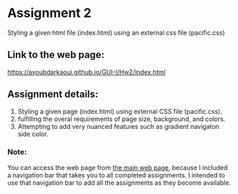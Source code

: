 # Assignment 2


Styling a given html file (index.html) using an external css file (pacific.css)

## Link to the web page:
https://ayoubdarkaoui.github.io/GUI-I/Hw2/index.html

## Assignment details: 

1. Styling a given page (index.html) using external CSS file (pacific.css).
2. fulfilling the overal requirements of page size, background, and colors.
3. Attempting to add very nuanced features such as gradient navigaton side color.

### Note: 

You can access the web page from [the main web page](https://ayoubdarkaoui.github.io/GUI-I/), because I included a navigation bar that takes you 
to all completed assignments. I intended to use that navigation bar to add all the assignments as they become available. 


